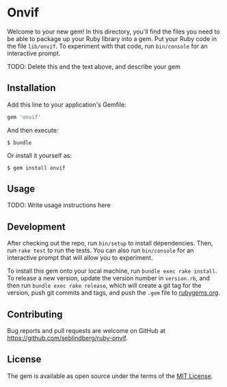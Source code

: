 # Onvif

Welcome to your new gem! In this directory, you'll find the files you need to be able to package up your Ruby library into a gem. Put your Ruby code in the file `lib/onvif`. To experiment with that code, run `bin/console` for an interactive prompt.

TODO: Delete this and the text above, and describe your gem

## Installation

Add this line to your application's Gemfile:

```ruby
gem 'onvif'
```

And then execute:

    $ bundle

Or install it yourself as:

    $ gem install onvif

## Usage

TODO: Write usage instructions here

## Development

After checking out the repo, run `bin/setup` to install dependencies. Then, run `rake test` to run the tests. You can also run `bin/console` for an interactive prompt that will allow you to experiment.

To install this gem onto your local machine, run `bundle exec rake install`. To release a new version, update the version number in `version.rb`, and then run `bundle exec rake release`, which will create a git tag for the version, push git commits and tags, and push the `.gem` file to [rubygems.org](https://rubygems.org).

## Contributing

Bug reports and pull requests are welcome on GitHub at https://github.com/seblindberg/ruby-onvif.

## License

The gem is available as open source under the terms of the [MIT License](https://opensource.org/licenses/MIT).
